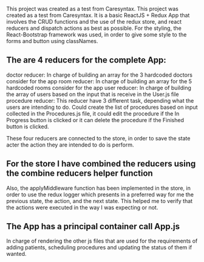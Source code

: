 This project was created as a test from Caresyntax. This project was created as a test from Caresyntax.
It is a basic ReactJS + Redux App that involves the CRUD functions and the use of the redux store, and react reducers and dispatch actions as best as possible. For the styling, the React-Bootstrap framework was used, in order to give some style to the forms and button using classNames.
## The are 4 reducers for the complete App:
doctor reducer: In charge of building an array for the 3 hardcoded doctors consider for the app
room reducer: In charge of building an array for the 5 hardcoded rooms consider for the app
user reducer: In charge of building the array of users based on the input that is receive in the User.js file
procedure reducer: This reducer have 3 different task, depending what the users are intending to do. Could create the list of procedures based on input collected in the Procedures.js file, it could edit the procedure if the In Progress button is clicked or it can delete the procedure if the Finished button is clicked.

These four reducers are connected to the store, in order to save the state acter the action they are intended to do is perform.
## For the store I have combined the reducers using the combine reducers helper function
Also, the applyMiddleware function has been implemented in the store, in order to use the redux logger which presents in a preferred way for me the previous state, the action, and the next state. This helped me to verify that the actions were executed in the way I was expecting or not.

## The App has a principal container call App.js
In charge of rendering the other js files that are used for the requirements of adding patients, scheduling procedures and updating the status of them if wanted.
